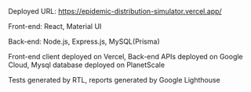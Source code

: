 Deployed URL: https://epidemic-distribution-simulator.vercel.app/

Front-end: React, Material UI

Back-end: Node.js, Express.js, MySQL(Prisma)

Front-end client deployed on Vercel, Back-end APIs deployed on Google Cloud, Mysql database deployed on PlanetScale

Tests generated by RTL, reports generated by Google Lighthouse

